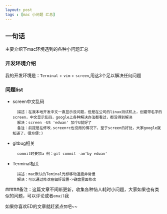 ```yaml
---
layout: post
tags : [mac 小问题 汇总] 
---
```


## 一句话
主要介绍下mac环境遇到的各种小问题汇总

### 开发环境介绍
我的开发环境是：`Terminal` + `vim` + `screen`,用这3个足以解决任何问题

### 问题list
- screen中文乱码

		描述：在我本地开发中文一直显示没问题，但是在公司的linux测试机上，创建带名字的screen，中文显示乱码，google上各种解决办法都看过，都没得到解决
		解决：screen -US 'edwan' 加个U就好了
		备注：前提是在修改.screenrc也没用的情况下，至于screen的好处，大家google就知道了，很方便:)

- gitbug相关

		commit时要加a 例：git commit -am'by edwan'

- Terminal相关
		
		描述：mac默认的Teminal光标移动速度非常慢
		解决：可以通过修改在偏好设置->键盘里面修改
		

#####备注：这篇文章不间断更新，收集各种恼人耗时小问题，大家如果也有类似的问题，可以评论或者`email`我	

如果你喜欢ED的文章就赶紧点`赞`吧~~
